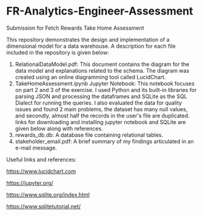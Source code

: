 # FR-Analytics-Engineer-Assessment
Submission for Fetch Rewards Take Home Assessment 

This repository demonstrates the design and implementation of a dimensional model for a data warehouse. A description for each file included in the repository is given below:

1. RelationalDataModel.pdf: This document contains the diagram for the data model and explanations related to the schema. The diagram was created using an online diagramming 		 tool called LucidChart.
2. TakeHomeAssessment.ipynb Jupyter Notebook: This notebook focuses on part 2 and 3 of the exercise. I used Python and its built-in libraries for parsing JSON and 					    	 processing the dataframes and SQLite as the SQL Dialect for running the queries. I also evaluated the data for quality issues and found 2 main problems, the dataset has many 		null values, and secondly, almost half the records in the user's file are duplicated. links for downloading and installing jupyter notebook and SQLite are given below along 		with references.
4. rewards_db.db: A database file containing relational tables.
5. stakeholder_email.pdf: A brief summary of my findings articulated in an e-mail message.

Useful links and references:

https://www.lucidchart.com

https://jupyter.org/

https://www.sqlite.org/index.html

https://www.sqlitetutorial.net/
